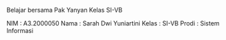 Belajar bersama Pak Yanyan
Kelas SI-VB

NIM     : A3.2000050
Nama    : Sarah Dwi Yuniartini
Kelas   : SI-VB
Prodi   : Sistem Informasi